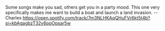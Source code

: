 Some songs make you sad, others get you in a party mood. This one very specifically makes me want to build a boat and launch a land invasion.
-- Charles
https://open.spotify.com/track/7m3NLHKAqQHuFVr6kt5t4b?si=kbAgagbzT32v6ppOpsar5w
